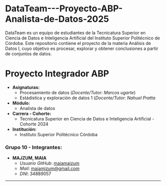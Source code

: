 # DataTeam---Proyecto-ABP-Analista-de-Datos-2025
DataTeam es un equipo de estudiantes de la Tecnicatura Superior en Ciencia de Datos e Inteligencia Artificial del Instituto Superior Politécnico de Córdoba.  Este repositorio contiene el proyecto de la materia Análisis de Datos I, cuyo objetivo es procesar, explorar y obtener conclusiones a partir de conjuntos de datos.

# Proyecto Integrador ABP
- **Asignaturas:**
    - Procesamiento de datos (_Docente/Tutor: Marcos ugarte_)
    - Estádistica y exploración de datos 1 (_Docente/Tutor: Nahuel Pratta_    
- **Módulo:**
    - Analista de datos
- **Carrera - Cohorte:**
    - Tecnicatura Superior en Ciencia de Datos e Inteligencia Artificial - Cohorte 2024
- **Institución:**
    - Instituto Superior Politécnico Córdoba

### Grupo 10 - Integrantes:
- **MAJZUM, MAIA**
    - _Usuario GitHub_: [maiamajzum](https://github.com/maiamajzum)
    - _Mail_: maiamjzum@gmail.com
    - _DNI_: 34889057
 
---
